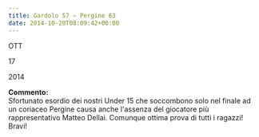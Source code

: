 ```yaml
---
title: Gardolo 57 – Pergine 63
date: 2014-10-20T08:09:42+00:00
---
```

OTT

17

2014

**Commento:**  
Sfortunato esordio dei nostri Under 15 che soccombono solo nel finale ad un coriaceo Pergine causa anche l'assenza del giocatore più rappresentativo Matteo Dellai. Comunque ottima prova di tutti i ragazzi! Bravi!
